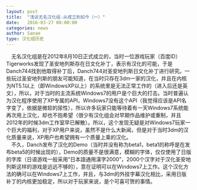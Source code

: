 ```yaml
---
layout: post
title:  "浅谈无名汉化组-从成立到如今（一）"
date:   2016-03-27 00:00:00
categories: news
author: Sanae
type: 汉化组历史
---
```

　无名汉化组是在2012年8月10日正式成立的，当时一位游戏玩家（百度ID）Tigerworks发现了圣安地列斯存在日文化补丁，表示有汉化的可能，于是Danch744找到他取得补丁后，Danch744对圣安地列斯日文化补丁进行研究。一些玩过圣安地列斯的朋友可能知道，在当时只存在3dm一家的汉化，并且在内核为NT5.1以上（即WindowsXP以上）的系统里是无法正常工作的（进入后还是英文），所以，对于当时的主流系统Windows7的用户是个巨大的打击。当时普遍认为汉化程序使用了XP专属的API，Windows7没有这个API（我觉得应该是API名字变了，依据是微软的尿性），所以许多玩家只能等待着有一天Windows7系统能再次用上汉化，却也不抱希望（很少有汉化组会对早期作品维护或重制，并且2012年的时候3dm工作室早已解散）。所以，这个发现无疑是对Windows7玩家一个巨大的福利，对于XP用户来说，虽然不是什么大新闻，但是对于当时3dm的汉化质量来说，XP用户也希望拥有一个质量上乘的汉化。<br>
　不久，Danch发布了汉化的Demo（当时并没有称为beta1，beta1的称呼是在发布beta5的时候出现的），Demo的质量不是很满意，模糊的字体，仅仅使用了日版的字库（日语游戏一般采用“日本語通用漢字2000”，2000个汉字对于汉化圣安地列斯这样的游戏是远远不够的），意在证明可以在Windows7上工作。这个汉化方法的确可以在Windows7上工作，并且，与3dm的外挂字幕汉化相比，采用日版补丁的内核更加稳定，所以对于玩家来说，是个可喜可贺的事情。